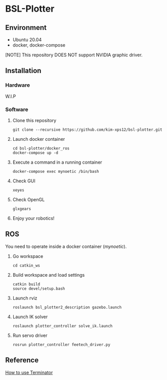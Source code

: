 # BSL-Plotter

## Environment
- Ubuntu 20.04
- docker, docker-compose

[NOTE]
This repository DOES NOT support NVIDIA graphic driver.

## Installation
### Hardware
W.I.P

### Software
1. Clone this repository
    ```
    git clone --recursive https://github.com/kim-xps12/bsl-plotter.git
    ```

1. Launch docker container
    ```
    cd bsl-plotter/docker_ros
    docker-compose up -d
    ```

1. Execute a command in a running container
    ```
    docker-compose exec mynoetic /bin/bash
    ```

1. Check GUI
    ```
    xeyes
    ```

1. Check OpenGL
    ```
    glxgears
    ```

1. Enjoy your robotics!

## ROS 
You need to operate inside a docker container (*mynoetic*).

1. Go workspace
    ```
    cd catkin_ws
    ```
1. Build workspace and load settings
    ```
    catkin build
    source devel/setup.bash
    ```

1. Launch rviz
    ```
    roslaunch bsl_plotter2_description gazebo.launch
    ```
1. Launch IK solver
    ```
    roslaunch plotter_controller solve_ik.launch
    ```
1. Run servo driver
    ```
    rosrun plotter_controller feetech_driver.py
    ```

## Reference
[How to use Terminator](terminator/how_to_use_terminator.md)
